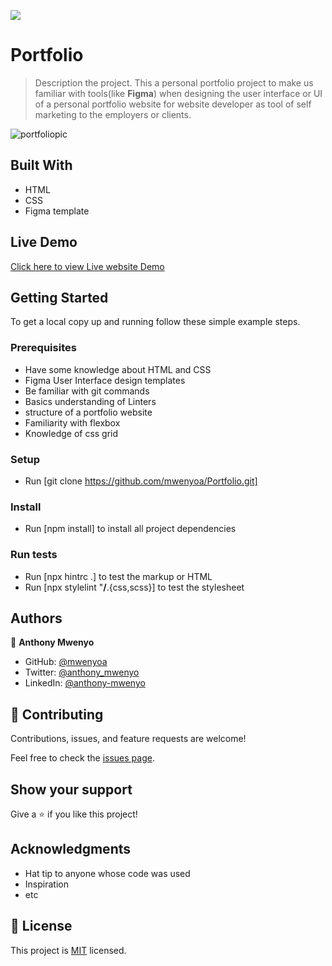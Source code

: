 

![](https://img.shields.io/badge/Microverse-blueviolet)

# Portfolio
 

> Description the project.
This a personal  portfolio project to make us familiar with tools(like **Figma**) when designing the user interface or UI of a personal portfolio website for website developer as tool of self marketing to the employers or clients.

![portfoliopic](https://user-images.githubusercontent.com/28694196/167122322-cb78b884-2197-43c1-a9c5-020349dfe206.png)

## Built With

- HTML
- CSS
- Figma template

## Live Demo

[Click here to view Live website Demo](https://mwenyoa.github.io/Portfolio/)

## Getting Started
To get a local copy up and running follow these simple example steps.

### Prerequisites
- Have some knowledge about HTML and CSS
- Figma User Interface design templates
- Be familiar with git commands
- Basics understanding of Linters
- structure of a portfolio website
- Familiarity with flexbox
- Knowledge of css grid
### Setup
- Run [git clone https://github.com/mwenyoa/Portfolio.git] 
### Install
- Run [npm install] to install all project dependencies

### Run tests
- Run [npx hintrc .] to test the markup or HTML
- Run [npx stylelint "**/**.{css,scss}] to test the stylesheet

## Authors

👤 **Anthony Mwenyo**

- GitHub: [@mwenyoa](https://github.com/mwenyoa)
- Twitter: [@anthony_mwenyo](https://twitter.com/anthony_mwenyo)
- LinkedIn: [@anthony-mwenyo](https://www.linkedin.com/in/anthony-mwenyo)


## 🤝 Contributing

Contributions, issues, and feature requests are welcome!

Feel free to check the [issues page](../../issues/).

## Show your support

Give a ⭐️ if you like this project!

## Acknowledgments

- Hat tip to anyone whose code was used
- Inspiration
- etc

## 📝 License

This project is [MIT](./MIT.md) licensed.
